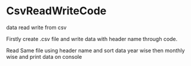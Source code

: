 CsvReadWriteCode
================

data read write from csv


Firstly create .csv file and write data with header name through code.

Read Same file using header name and sort data year wise then monthly wise and print data on console
